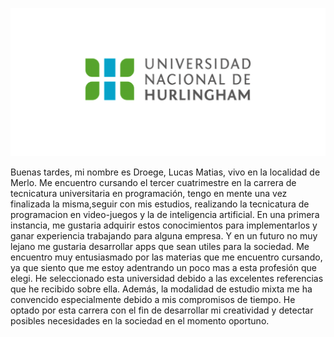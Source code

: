 ![Logo UNAHUR](./assets/UNAHUR.png)

Buenas tardes, mi nombre es Droege, Lucas Matias, vivo en la localidad de Merlo. Me encuentro cursando el tercer cuatrimestre en la carrera de tecnicatura universitaria en programación, tengo en mente una vez finalizada la misma,seguir con mis estudios, realizando la tecnicatura de programacion en video-juegos y la de inteligencia artificial.
En una primera instancia, me gustaria adquirir estos conocimientos para implementarlos y ganar experiencia trabajando para alguna empresa. Y en un futuro no muy lejano me gustaria desarrollar apps que sean utiles para la sociedad. Me encuentro muy entusiasmado por las materias que me encuentro cursando, ya que siento que me estoy adentrando un poco mas a esta profesión que elegi.
He seleccionado esta universidad debido a las excelentes referencias que he recibido sobre ella. Además, la modalidad de estudio mixta me ha convencido especialmente debido a mis compromisos de tiempo. He optado por esta carrera con el fin de desarrollar mi creatividad y detectar posibles necesidades en la sociedad en el momento oportuno.
